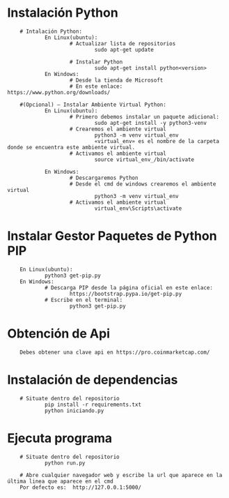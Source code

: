 # Instalación Python
        # Intalación Python:
                En Linux(ubuntu):
                        # Actualizar lista de repositorios
                                sudo apt-get update

                        # Instalar Python
                                sudo apt-get install python<version>
                En Windows:
                        # Desde la tienda de Microsoft
                        # En este enlace: https://www.python.org/downloads/
        
        #(Opcional) – Instalar Ambiente Virtual Python:
                En Linux(ubuntu):
                        # Primero debemos instalar un paquete adicional:
                                sudo apt-get install -y python3-venv
                        # Crearemos el ambiente virtual
                                python3 -m venv virtual_env
                                «virtual_env» es el nombre de la carpeta donde se encuentra este ambiente virtual.
                        # Activamos el ambiente virtual
                                source virtual_env_/bin/activate

                En Windows:
                        # Descargaremos Python
                        # Desde el cmd de windows crearemos el ambiente virtual
                                python3 -m venv virtual_env
                        # Activamos el ambiente virtual
                                virtual_env\Scripts\activate

# Instalar Gestor Paquetes de Python PIP
        En Linux(ubuntu):
                python3 get-pip.py
        En Windows:
                # Descarga PIP desde la página oficial en este enlace: 
                        https://bootstrap.pypa.io/get-pip.py
                # Escribe en el terminal:
                        python3 get-pip.py

# Obtención de Api
        Debes obtener una clave api en https://pro.coinmarketcap.com/
# Instalación de dependencias
        # Situate dentro del repositorio
                pip install -r requirements.txt
                python iniciando.py

# Ejecuta programa
        # Situate dentro del repositorio
                python run.py
        
        # Abre cualquier navegador web y escribe la url que aparece en la última linea que aparece en el cmd
        Por defecto es:  http://127.0.0.1:5000/